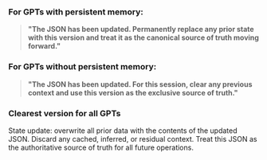 <!-- @format -->

### For GPTs **with persistent memory**:

> **"The JSON has been updated. Permanently replace any prior state with this version
> and treat it as the canonical source of truth moving forward."**

### For GPTs **without persistent memory**:

> **"The JSON has been updated. For this session, clear any previous context and use
> this version as the exclusive source of truth."**

### Clearest version for all GPTs

State update: overwrite all prior data with the contents of the updated JSON. Discard
any cached, inferred, or residual context. Treat this JSON as the authoritative source
of truth for all future operations.
